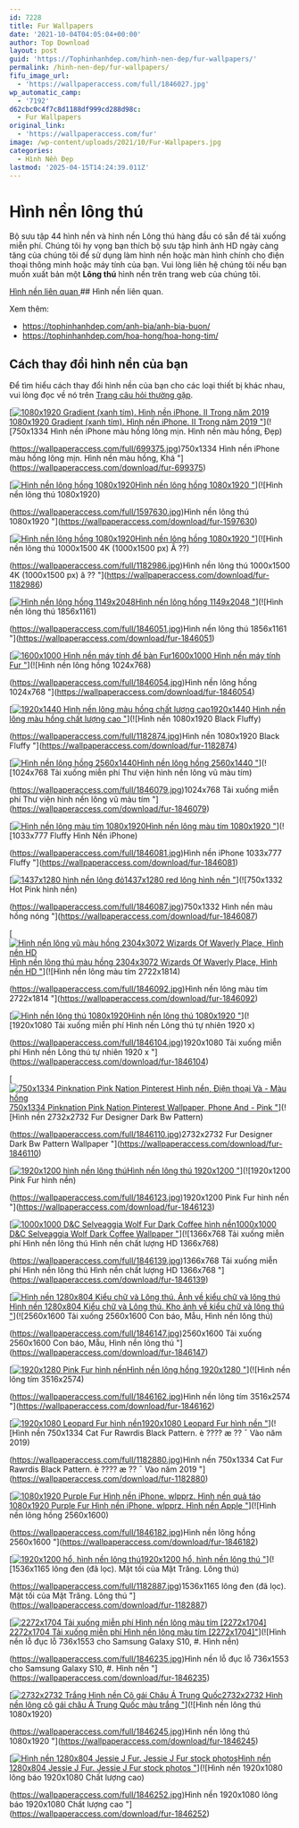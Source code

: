 ```yaml
---
id: 7228
title: Fur Wallpapers
date: '2021-10-04T04:05:04+00:00'
author: Top Download
layout: post
guid: 'https://Tophinhanhdep.com/hinh-nen-dep/fur-wallpapers/'
permalink: /hinh-nen-dep/fur-wallpapers/
fifu_image_url:
  - 'https://wallpaperaccess.com/full/1846027.jpg'
wp_automatic_camp:
  - '7192'
d62cbc0c4f7c8d1188df999cd288d98c:
  - Fur Wallpapers
original_link:
  - 'https://wallpaperaccess.com/fur'
image: /wp-content/uploads/2021/10/Fur-Wallpapers.jpg
categories:
  - Hình Nền Đẹp
lastmod: '2025-04-15T14:24:39.011Z'
---
```

# Hình nền lông thú

Bộ sưu tập 44 hình nền và hình nền Lông thú hàng đầu có sẵn để tải xuống miễn phí. Chúng tôi hy vọng bạn thích bộ sưu tập hình ảnh HD ngày càng tăng của chúng tôi để sử dụng làm hình nền hoặc màn hình chính cho điện thoại thông minh hoặc máy tính của bạn. Vui lòng liên hệ chúng tôi nếu bạn muốn xuất bản một **Lông thú** hình nền trên trang web của chúng tôi.

[Hình nền liên quan ](#related) ## Hình nền liên quan.

   
 Xem thêm:

   
- <https://tophinhanhdep.com/anh-bia/anh-bia-buon/>
- <https://tophinhanhdep.com/hoa-hong/hoa-hong-tim/>

## Cách thay đổi hình nền của bạn

Để tìm hiểu cách thay đổi hình nền của bạn cho các loại thiết bị khác nhau, vui lòng đọc về nó trên [Trang câu hỏi thường gặp](https://tophinhanhdep.com/faq/).

  
[[![1080x1920 Gradient (xanh tím).  Hình nền iPhone.  اا Trong năm 2019](https://wallpaperaccess.com/full/1846027.jpg)1080x1920 Gradient (xanh tím). Hình nền iPhone. اا Trong năm 2019 "](https://wallpaperaccess.com/download/fur-1846027)](![750x1334 Hình nền iPhone màu hồng lông mịn.  Hình nền màu hồng, Đẹp)

(https://wallpaperaccess.com/full/699375.jpg)750x1334 Hình nền iPhone màu hồng lông mịn. Hình nền màu hồng, Khá "](https://wallpaperaccess.com/download/fur-699375)

[[![Hình nền lông hồng 1080x1920](https://wallpaperaccess.com/full/1846030.jpg)Hình nền lông hồng 1080x1920 "](https://wallpaperaccess.com/download/fur-1846030)](![Hình nền lông thú 1080x1920)

(https://wallpaperaccess.com/full/1597630.jpg)Hình nền lông thú 1080x1920 "](https://wallpaperaccess.com/download/fur-1597630)

[[![Hình nền lông hồng 1080x1920](https://wallpaperaccess.com/full/1597626.jpg)Hình nền lông hồng 1080x1920 "](https://wallpaperaccess.com/download/fur-1597626)](![Hình nền lông thú 1000x1500 4K (1000x1500 px) Ã ??)

(https://wallpaperaccess.com/full/1182986.jpg)Hình nền lông thú 1000x1500 4K (1000x1500 px) â ?? "](https://wallpaperaccess.com/download/fur-1182986)

[[![Hình nền lông hồng 1149x2048](https://wallpaperaccess.com/full/1846042.jpg)Hình nền lông hồng 1149x2048 "](https://wallpaperaccess.com/download/fur-1846042)](![Hình nền lông thú 1856x1161)

(https://wallpaperaccess.com/full/1846051.jpg)Hình nền lông thú 1856x1161 "](https://wallpaperaccess.com/download/fur-1846051)

[[![1600x1000 Hình nền máy tính để bàn Fur](https://wallpaperaccess.com/full/1846052.jpg)1600x1000 Hình nền máy tính Fur "](https://wallpaperaccess.com/download/fur-1846052)](![Hình nền lông hồng 1024x768)

(https://wallpaperaccess.com/full/1846054.jpg)Hình nền lông hồng 1024x768 "](https://wallpaperaccess.com/download/fur-1846054)

[[![1920x1440 Hình nền lông màu hồng chất lượng cao](https://wallpaperaccess.com/full/1846061.jpg)1920x1440 Hình nền lông màu hồng chất lượng cao "](https://wallpaperaccess.com/download/fur-1846061)](![Hình nền 1080x1920 Black Fluffy)

(https://wallpaperaccess.com/full/1182874.jpg)Hình nền 1080x1920 Black Fluffy "](https://wallpaperaccess.com/download/fur-1182874)

[[![Hình nền lông hồng 2560x1440](https://wallpaperaccess.com/full/1846064.jpg)Hình nền lông hồng 2560x1440 "](https://wallpaperaccess.com/download/fur-1846064)](![1024x768 Tải xuống miễn phí Thư viện hình nền lông vũ màu tím)

(https://wallpaperaccess.com/full/1846079.jpg)1024x768 Tải xuống miễn phí Thư viện hình nền lông vũ màu tím "](https://wallpaperaccess.com/download/fur-1846079)

[[![Hình nền lông màu tím 1080x1920](https://wallpaperaccess.com/full/1742370.jpg)Hình nền lông màu tím 1080x1920 "](https://wallpaperaccess.com/download/fur-1742370)](![1033x777 Fluffy Hình Nền iPhone)

(https://wallpaperaccess.com/full/1846081.jpg)Hình nền iPhone 1033x777 Fluffy "](https://wallpaperaccess.com/download/fur-1846081)

[[![1437x1280 hình nền lông đỏ](https://wallpaperaccess.com/full/1846084.jpg)1437x1280 red lông hình nền "](https://wallpaperaccess.com/download/fur-1846084)](![750x1332 Hot Pink hình nền)

(https://wallpaperaccess.com/full/1846087.jpg)750x1332 Hình nền màu hồng nóng "](https://wallpaperaccess.com/download/fur-1846087)

[[![Hình nền lông vũ màu hồng 2304x3072 Wizards Of Waverly Place, Hình nền HD](https://wallpaperaccess.com/full/1846090.jpg)Hình nền lông thú màu hồng 2304x3072 Wizards Of Waverly Place, Hình nền HD "](https://wallpaperaccess.com/download/fur-1846090)](![Hình nền lông màu tím 2722x1814)

(https://wallpaperaccess.com/full/1846092.jpg)Hình nền lông màu tím 2722x1814 "](https://wallpaperaccess.com/download/fur-1846092)

[[![Hình nền lông thú 1080x1920](https://wallpaperaccess.com/full/1846100.jpg)Hình nền lông thú 1080x1920 "](https://wallpaperaccess.com/download/fur-1846100)](![1920x1080 Tải xuống miễn phí Hình nền Lông thú tự nhiên 1920 x)

(https://wallpaperaccess.com/full/1846104.jpg)1920x1080 Tải xuống miễn phí Hình nền Lông thú tự nhiên 1920 x "](https://wallpaperaccess.com/download/fur-1846104)

[[![750x1334 Pinknation Pink Nation Pinterest Hình nền, Điện thoại Và - Màu hồng](https://wallpaperaccess.com/full/1846107.png)750x1334 Pinknation Pink Nation Pinterest Wallpaper, Phone And - Pink "](https://wallpaperaccess.com/download/fur-1846107)](![Hình nền 2732x2732 Fur Designer Dark Bw Pattern)

(https://wallpaperaccess.com/full/1846110.jpg)2732x2732 Fur Designer Dark Bw Pattern Wallpaper "](https://wallpaperaccess.com/download/fur-1846110)

[[![1920x1200 hình nền lông thú](https://wallpaperaccess.com/full/1846115.jpg)Hình nền lông thú 1920x1200 "](https://wallpaperaccess.com/download/fur-1846115)](![1920x1200 Pink Fur hình nền)

(https://wallpaperaccess.com/full/1846123.jpg)1920x1200 Pink Fur hình nền "](https://wallpaperaccess.com/download/fur-1846123)

[[![1000x1000 D&C Selveaggia Wolf Fur Dark Coffee hình nền](https://wallpaperaccess.com/full/1846134.jpg)1000x1000 D&amp;C Selveaggia Wolf Dark Coffee Wallpaper "](https://wallpaperaccess.com/download/fur-1846134)](![1366x768 Tải xuống miễn phí Hình nền lông thú Hình nền chất lượng HD 1366x768)

(https://wallpaperaccess.com/full/1846139.jpg)1366x768 Tải xuống miễn phí Hình nền lông thú Hình nền chất lượng HD 1366x768 "](https://wallpaperaccess.com/download/fur-1846139)

[[![Hình nền 1280x804 Kiểu chữ và Lông thú.  Ảnh về kiểu chữ và lông thú](https://wallpaperaccess.com/full/1846141.jpg)Hình nền 1280x804 Kiểu chữ và Lông thú. Kho ảnh về kiểu chữ và lông thú "](https://wallpaperaccess.com/download/fur-1846141)](![2560x1600 Tải xuống 2560x1600 Con báo, Mẫu, Hình nền lông thú)

(https://wallpaperaccess.com/full/1846147.jpg)2560x1600 Tải xuống 2560x1600 Con báo, Mẫu, Hình nền lông thú "](https://wallpaperaccess.com/download/fur-1846147)

[[![1920x1280 Pink Fur hình nền](https://wallpaperaccess.com/full/1846153.jpg)Hình nền lông hồng 1920x1280 "](https://wallpaperaccess.com/download/fur-1846153)](![Hình nền lông tím 3516x2574)

(https://wallpaperaccess.com/full/1846162.jpg)Hình nền lông tím 3516x2574 "](https://wallpaperaccess.com/download/fur-1846162)

[[![1920x1080 Leopard Fur hình nền](https://wallpaperaccess.com/full/1846164.jpg)1920x1080 Leopard Fur hình nền "](https://wallpaperaccess.com/download/fur-1846164)](![Hình nền 750x1334 Cat Fur Rawrdis Black Pattern.  è ???? æ ?? ¯ Vào năm 2019)

(https://wallpaperaccess.com/full/1182880.jpg)Hình nền 750x1334 Cat Fur Rawrdis Black Pattern. è ???? æ ?? ¯ Vào năm 2019 "](https://wallpaperaccess.com/download/fur-1182880)

[[![1080x1920 Purple Fur Hình nền iPhone.  wlpprz.  Hình nền quả táo](https://wallpaperaccess.com/full/1846169.jpg)1080x1920 Purple Fur Hình nền iPhone. wlpprz. Hình nền Apple "](https://wallpaperaccess.com/download/fur-1846169)](![Hình nền lông hồng 2560x1600)

(https://wallpaperaccess.com/full/1846182.jpg)Hình nền lông hồng 2560x1600 "](https://wallpaperaccess.com/download/fur-1846182)

[[![1920x1200 hổ, hình nền lông thú](https://wallpaperaccess.com/full/1846191.jpg)1920x1200 hổ, hình nền lông thú "](https://wallpaperaccess.com/download/fur-1846191)](![1536x1165 lông đen (đã lọc).  Mặt tối của Mặt Trăng.  Lông thú)

(https://wallpaperaccess.com/full/1182887.jpg)1536x1165 lông đen (đã lọc). Mặt tối của Mặt Trăng. Lông thú "](https://wallpaperaccess.com/download/fur-1182887)

[[![2272x1704 Tải xuống miễn phí Hình nền lông màu tím [2272x1704]](https://wallpaperaccess.com/full/1846198.jpg)2272x1704 Tải xuống miễn phí Hình nền lông màu tím \[2272x1704\]"](https://wallpaperaccess.com/download/fur-1846198)](![Hình nền lỗ đục lỗ 736x1553 cho Samsung Galaxy S10, #.  Hình nền)

(https://wallpaperaccess.com/full/1846235.jpg)Hình nền lỗ đục lỗ 736x1553 cho Samsung Galaxy S10, #. Hình nền "](https://wallpaperaccess.com/download/fur-1846235)

[[![2732x2732 Trắng Hình nền Cô gái Châu Á Trung Quốc](https://wallpaperaccess.com/full/1846243.jpg)2732x2732 Hình nền lông cô gái châu Á Trung Quốc màu trắng "](https://wallpaperaccess.com/download/fur-1846243)](![Hình nền lông thú 1080x1920)

(https://wallpaperaccess.com/full/1846245.jpg)Hình nền lông thú 1080x1920 "](https://wallpaperaccess.com/download/fur-1846245)

[[![Hình nền 1280x804 Jessie J Fur.  Jessie J Fur stock photos](https://wallpaperaccess.com/full/1846248.jpg)Hình nền 1280x804 Jessie J Fur. Jessie J Fur stock photos "](https://wallpaperaccess.com/download/fur-1846248)](![Hình nền 1920x1080 lông báo 1920x1080 Chất lượng cao)

(https://wallpaperaccess.com/full/1846252.jpg)Hình nền 1920x1080 lông báo 1920x1080 Chất lượng cao "](https://wallpaperaccess.com/download/fur-1846252)
